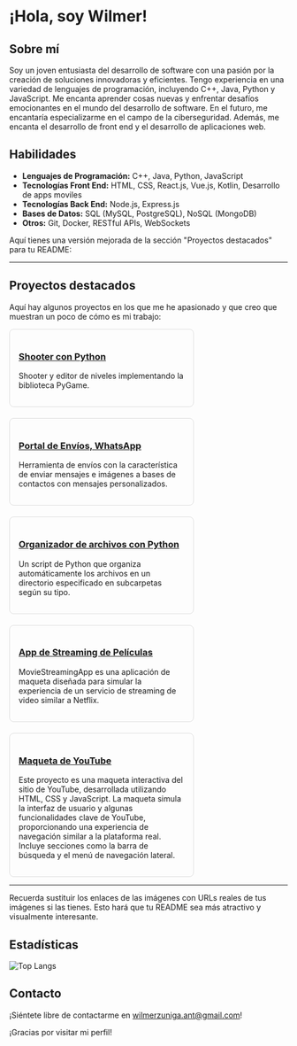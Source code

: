 # ¡Hola, soy Wilmer!

## Sobre mí
Soy un joven entusiasta del desarrollo de software con una pasión por la creación de soluciones innovadoras y eficientes. Tengo experiencia en una variedad de lenguajes de programación, incluyendo C++, Java, Python y JavaScript. Me encanta aprender cosas nuevas y enfrentar desafíos emocionantes en el mundo del desarrollo de software. En el futuro, me encantaría especializarme en el campo de la ciberseguridad. Además, me encanta el desarrollo de front end y el desarrollo de aplicaciones web.

## Habilidades
- **Lenguajes de Programación:** C++, Java, Python, JavaScript
- **Tecnologías Front End:** HTML, CSS, React.js, Vue.js, Kotlin, Desarrollo de apps moviles
- **Tecnologías Back End:** Node.js, Express.js
- **Bases de Datos:** SQL (MySQL, PostgreSQL), NoSQL (MongoDB)
- **Otros:** Git, Docker, RESTful APIs, WebSockets

Aquí tienes una versión mejorada de la sección "Proyectos destacados" para tu README:

---

## Proyectos destacados

Aquí hay algunos proyectos en los que me he apasionado y que creo que muestran un poco de cómo es mi trabajo:

<div style="display: flex; flex-wrap: wrap; gap: 20px;">

  <div style="border: 1px solid #ddd; border-radius: 8px; padding: 16px; width: 300px;">
    <h3><a href="https://github.com/wilzuniga/Shooter-con-Pygame.git">Shooter con Python</a></h3>
    <p>Shooter y editor de niveles implementando la biblioteca PyGame.</p>
  </div>

  <div style="border: 1px solid #ddd; border-radius: 8px; padding: 16px; width: 300px;">
    <h3><a href="https://github.com/wilzuniga/Portal-de-envios-masivos-Whatsapp.git">Portal de Envíos, WhatsApp</a></h3>
    <p>Herramienta de envíos con la característica de enviar mensajes e imágenes a bases de contactos con mensajes personalizados.</p>
  </div>

  <div style="border: 1px solid #ddd; border-radius: 8px; padding: 16px; width: 300px;">
    <h3><a href="https://github.com/wilzuniga/Organizador-de-Archivos.git">Organizador de archivos con Python</a></h3>
    <p>Un script de Python que organiza automáticamente los archivos en un directorio especificado en subcarpetas según su tipo.</p>
  </div>

  <div style="border: 1px solid #ddd; border-radius: 8px; padding: 16px; width: 300px;">
    <h3><a href="https://github.com/wilzuniga/MovieStreamingApp.git">App de Streaming de Películas</a></h3>
    <p>MovieStreamingApp es una aplicación de maqueta diseñada para simular la experiencia de un servicio de streaming de video similar a Netflix.</p>
  </div>

  <div style="border: 1px solid #ddd; border-radius: 8px; padding: 16px; width: 300px;">
    <h3><a href="https://github.com/wilzuniga/Maqueta-Youtube.git">Maqueta de YouTube</a></h3>
    <p>Este proyecto es una maqueta interactiva del sitio de YouTube, desarrollada utilizando HTML, CSS y JavaScript. La maqueta simula la interfaz de usuario y algunas funcionalidades clave de YouTube, proporcionando una experiencia de navegación similar a la plataforma real. Incluye secciones como la barra de búsqueda y el menú de navegación lateral.</p>
  </div>

</div>

---

Recuerda sustituir los enlaces de las imágenes con URLs reales de tus imágenes si las tienes. Esto hará que tu README sea más atractivo y visualmente interesante.



## Estadísticas
![Top Langs](https://github-readme-stats.vercel.app/api/top-langs/?username=wilzuniga&hide_progress=true)

## Contacto
¡Siéntete libre de contactarme en [wilmerzuniga.ant@gmail.com](mailto:wilmerzuniga.ant@gmail.com)!

¡Gracias por visitar mi perfil!


